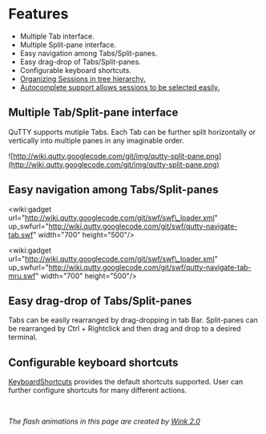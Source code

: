 # Features #

  * Multiple Tab interface.
  * Multiple Split-pane interface.
  * Easy navigation among Tabs/Split-panes.
  * Easy drag-drop of Tabs/Split-panes.
  * Configurable keyboard shortcuts.
  * [Organizing Sessions in tree hierarchy.](HierarchicalSessions.md)
  * [Autocomplete support allows sessions to be selected easily.](HierarchicalSessions.md)

## Multiple Tab/Split-pane interface ##

QuTTY supports mutiple Tabs. Each Tab can be further split horizontally or vertically into multiple panes in any imaginable order.

![http://wiki.qutty.googlecode.com/git/img/qutty-split-pane.png](http://wiki.qutty.googlecode.com/git/img/qutty-split-pane.png)

## Easy navigation among Tabs/Split-panes ##


<wiki:gadget url="http://wiki.qutty.googlecode.com/git/swf/swf\_loader.xml" up\_swfurl="http://wiki.qutty.googlecode.com/git/swf/qutty-navigate-tab.swf" width="700" height="500"/>

<wiki:gadget url="http://wiki.qutty.googlecode.com/git/swf/swf\_loader.xml" up\_swfurl="http://wiki.qutty.googlecode.com/git/swf/qutty-navigate-tab-mru.swf" width="700" height="500"/>

## Easy drag-drop of Tabs/Split-panes ##

Tabs can be easily rearranged by drag-dropping in tab Bar.
Split-panes can be rearranged by Ctrl + Rightclick and then drag and drop to a desired terminal.

## Configurable keyboard shortcuts ##

[KeyboardShortcuts](KeyboardShortcuts.md) provides the default shortcuts supported. User can further configure shortcuts for many different actions.

<br />

_The flash animations in this page are created by [Wink 2.0](http://www.debugmode.com/wink/)_